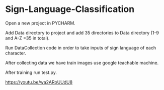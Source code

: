 # Sign-Language-Classification 
Open a new project in PYCHARM.


Add Data directory to project and add 35 directories to Data directory (1-9 and A-Z =35 in total).


Run DataCollection code in order to take inputs of sign language of each character. 


After collecting data we have train images use google teachable machine.


After training run test.py.






https://youtu.be/wa2ARoUUdU8 
